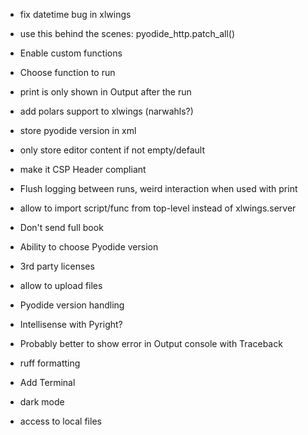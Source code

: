 - fix datetime bug in xlwings
- use this behind the scenes: pyodide_http.patch_all()
- Enable custom functions
- Choose function to run
- print is only shown in Output after the run
- add polars support to xlwings (narwahls?)
- store pyodide version in xml
- only store editor content if not empty/default

- make it CSP Header compliant
- Flush logging between runs, weird interaction when used with print
- allow to import script/func from top-level instead of xlwings.server
- Don't send full book
- Ability to choose Pyodide version
- 3rd party licenses
- allow to upload files
- Pyodide version handling
- Intellisense with Pyright?
- Probably better to show error in Output console with Traceback
- ruff formatting
- Add Terminal
- dark mode
- access to local files
